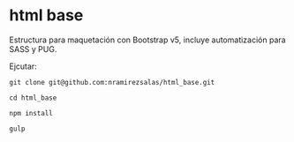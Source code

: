 # html base
Estructura para maquetación con Bootstrap v5, incluye automatización para SASS y PUG.

Ejcutar:
```
git clone git@github.com:nramirezsalas/html_base.git

cd html_base

npm install

gulp
```
